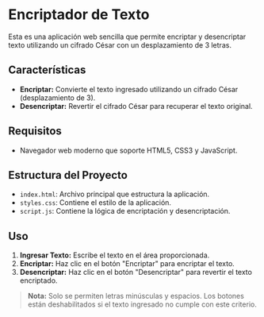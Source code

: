 # Encriptador de Texto

Esta es una aplicación web sencilla que permite encriptar y desencriptar texto utilizando un cifrado César con un desplazamiento de 3 letras.

## Características

- **Encriptar:** Convierte el texto ingresado utilizando un cifrado César (desplazamiento de 3).
- **Desencriptar:** Revertir el cifrado César para recuperar el texto original.

## Requisitos

- Navegador web moderno que soporte HTML5, CSS3 y JavaScript.

## Estructura del Proyecto

- `index.html`: Archivo principal que estructura la aplicación.
- `styles.css`: Contiene el estilo de la aplicación.
- `script.js`: Contiene la lógica de encriptación y desencriptación.

## Uso

1. **Ingresar Texto:** Escribe el texto en el área proporcionada.
2. **Encriptar:** Haz clic en el botón "Encriptar" para encriptar el texto.
3. **Desencriptar:** Haz clic en el botón "Desencriptar" para revertir el texto encriptado.

> **Nota:** Solo se permiten letras minúsculas y espacios. Los botones están deshabilitados si el texto ingresado no cumple con este criterio.
